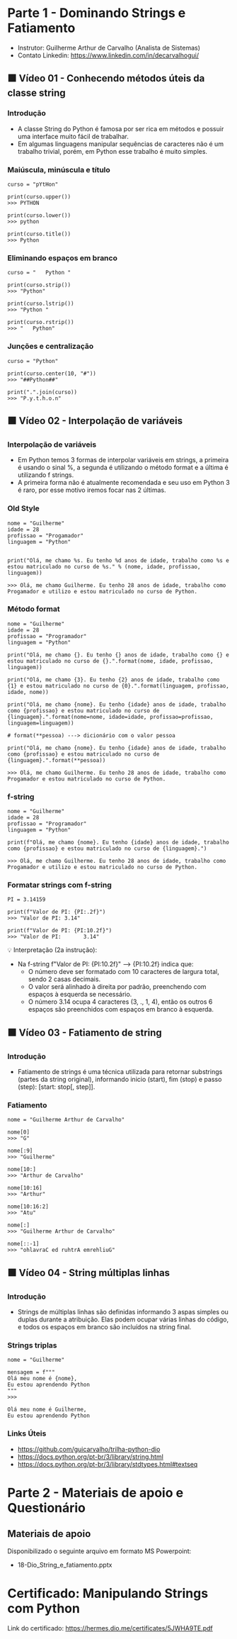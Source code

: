 # Parte 1 - Dominando Strings e Fatiamento

- Instrutor: Guilherme Arthur de Carvalho (Analista de Sistemas)
- Contato Linkedin: https://www.linkedin.com/in/decarvalhogui/

## 🟩 Vídeo 01 - Conhecendo métodos úteis da classe string

### Introdução

- A classe String do Python é famosa por ser rica em métodos e possuir uma interface muito fácil de trabalhar.
- Em algumas linguagens manipular sequências de caracteres não é um trabalho trivial, porém, em Python esse trabalho é muito simples.

### Maiúscula, minúscula e título

```
curso = "pYtHon"

print(curso.upper())
>>> PYTHON

print(curso.lower())
>>> python

print(curso.title())
>>> Python
```

### Eliminando espaços em branco

```
curso = "   Python "

print(curso.strip())
>>> "Python"

print(curso.lstrip())
>>> "Python "

print(curso.rstrip())
>>> "   Python"
```

### Junções e centralização

```
curso = "Python"

print(curso.center(10, "#"))
>>> "##Python##"

print(".".join(curso))
>>> "P.y.t.h.o.n"
```

## 🟩 Vídeo 02 - Interpolação de variáveis

### Interpolação de variáveis

- Em Python temos 3 formas de interpolar variáveis em strings, a primeira é usando o sinal %, a segunda é utilizando o método format e a última é utilizando f strings.
- A primeira forma não é atualmente recomendada e seu uso em Python 3 é raro, por esse motivo iremos focar nas 2 últimas.

### Old Style

```
nome = "Guilherme"
idade = 28
profissao = "Progamador"
linguagem = "Python"


print("Olá, me chamo %s. Eu tenho %d anos de idade, trabalho como %s e estou matriculado no curso de %s." % (nome, idade, profissao, linguagem))

>>> Olá, me chamo Guilherme. Eu tenho 28 anos de idade, trabalho como Progamador e utilizo e estou matriculado no curso de Python.
```

### Método format

```
nome = "Guilherme"
idade = 28
profissao = "Programador"
linguagem = "Python"

print("Olá, me chamo {}. Eu tenho {} anos de idade, trabalho como {} e estou matriculado no curso de {}.".format(nome, idade, profissao, linguagem))

print("Olá, me chamo {3}. Eu tenho {2} anos de idade, trabalho como {1} e estou matriculado no curso de {0}.".format(linguagem, profissao, idade, nome))

print("Olá, me chamo {nome}. Eu tenho {idade} anos de idade, trabalho como {profissao} e estou matriculado no curso de {linguagem}.".format(nome=nome, idade=idade, profissao=profissao, linguagem=linguagem))

# format(**pessoa) ---> dicionário com o valor pessoa

print("Olá, me chamo {nome}. Eu tenho {idade} anos de idade, trabalho como {profissao} e estou matriculado no curso de {linguagem}.".format(**pessoa)) 

>>> Olá, me chamo Guilherme. Eu tenho 28 anos de idade, trabalho como Progamador e estou matriculado no curso de Python.
```

### f-string

```
nome = "Guilherme"
idade = 28
profissao = "Programador"
linguagem = "Python"

print(f"Olá, me chamo {nome}. Eu tenho {idade} anos de idade, trabalho como {profissao} e estou matriculado no curso de {linguagem}.")

>>> Olá, me chamo Guilherme. Eu tenho 28 anos de idade, trabalho como Progamador e utilizo e estou matriculado no curso de Python.
```

### Formatar strings com f-string

```
PI = 3.14159

print(f"Valor de PI: {PI:.2f}")
>>> "Valor de PI: 3.14"

print(f"Valor de PI: {PI:10.2f}")
>>> "Valor de PI:       3.14"
```

💡 Interpretação (2a instrução):
- Na f-string f"Valor de PI: {PI:10.2f}" --> {PI:10.2f} indica que:
    - O número deve ser formatado com 10 caracteres de largura total, sendo 2 casas decimais.
    - O valor será alinhado à direita por padrão, preenchendo com espaços à esquerda se necessário.
    - O número 3.14 ocupa 4 caracteres (3, ., 1, 4), então os outros 6 espaços são preenchidos com espaços em branco à esquerda.

## 🟩 Vídeo 03 - Fatiamento de string

### Introdução

- Fatiamento de strings é uma técnica utilizada para retornar substrings (partes da string original), informando inicio (start), fim (stop) e passo (step): [start: stop[, step]].

### Fatiamento

```
nome = "Guilherme Arthur de Carvalho"

nome[0]
>>> "G"

nome[:9]
>>> "Guilherme"

nome[10:]
>>> "Arthur de Carvalho"

nome[10:16]
>>> "Arthur"

nome[10:16:2]
>>> "Atu"

nome[:]
>>> "Guilherme Arthur de Carvalho"

nome[::-1]
>>> "ohlavraC ed ruhtrA emrehliuG"
```

## 🟩 Vídeo 04 - String múltiplas linhas

### Introdução

- Strings de múltiplas linhas são definidas informando 3 aspas simples ou duplas durante a atribuição. Elas podem ocupar várias linhas do código, e todos os espaços em branco são incluídos na string final. 

### Strings triplas

```
nome = "Guilherme"

mensagem = f"""
Olá meu nome é {nome},
Eu estou aprendendo Python
"""
>>> 

Olá meu nome é Guilherme,
Eu estou aprendendo Python
```

### Links Úteis

- https://github.com/guicarvalho/trilha-python-dio
- https://docs.python.org/pt-br/3/library/string.html
- https://docs.python.org/pt-br/3/library/stdtypes.html#textseq

# Parte 2 - Materiais de apoio e Questionário

## Materiais de apoio

Disponibilizado o seguinte arquivo em formato MS Powerpoint:

- 18-Dio_String_e_fatiamento.pptx

# Certificado: Manipulando Strings com Python

Link do certificado: https://hermes.dio.me/certificates/5JWHA9TE.pdf

